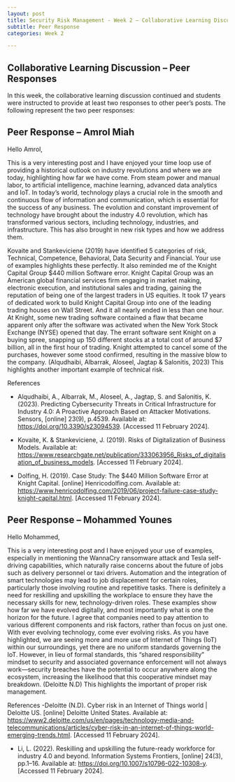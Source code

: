 ```yaml
---
layout: post
title: Security Risk Management - Week 2 – Collaborative Learning Discussion Peer Responses
subtitle: Peer Response
categories: Week 2

--- 
```


## Collaborative Learning Discussion – Peer Responses

In this week, the collaborative learning discussion continued and students were instructed to provide at least two responses to other peer’s posts. The following represent the two peer responses:

## Peer Response – Amrol Miah

Hello Amrol,

This is a very interesting post and I have enjoyed your time loop use of providing a historical outlook on industry revolutions and where we are today, highlighting how far we have come. From steam power and manual labor, to artificial intelligence, machine learning, advanced data analytics and IoT. 
In today’s world, technology plays a crucial role in the smooth and continuous flow of information and communication, which is essential for the success of any business. The evolution and constant improvement of technology have brought about the industry 4.0 revolution, which has transformed various sectors, including technology, industries, and infrastructure. This has also brought in new risk types and how we address them. 

Kovaite and Stankeviciene (2019) have identified 5 categories of risk, Technical, Competence, Behavioral, Data Security and Financial. Your use of examples highlights these perfectly. It also reminded me of the Knight Capital Group $440 million Software error. Knight Capital Group was an American global financial services firm engaging in market making, electronic execution, and institutional sales and trading, gaining the reputation of being one of the largest traders in US equities. It took 17 years of dedicated work to build Knight Capital Group into one of the leading trading houses on Wall Street. And it all nearly ended in less than one hour. At Knight, some new trading software contained a flaw that became apparent only after the software was activated when the New York Stock Exchange (NYSE) opened that day. The errant software sent Knight on a buying spree, snapping up 150 different stocks at a total cost of around $7 billion, all in the first hour of trading. Knight attempted to cancel some of the purchases, however some stood confirmed, resulting in the massive blow to the company. (Alqudhaibi, Albarrak, Aloseel, Jagtap & Salonitis, 2023) This highlights another important example of technical risk. 

References 
- Alqudhaibi, A., Albarrak, M., Aloseel, A., Jagtap, S. and Salonitis, K. (2023). Predicting Cybersecurity Threats in Critical Infrastructure for Industry 4.0: A Proactive Approach Based on Attacker Motivations. Sensors, [online] 23(9), p.4539. Available at: https://doi.org/10.3390/s23094539. [Accessed 11 February 2024]. 

- Kovaite, K. & Stankeviciene, J. (2019). Risks of Digitalization of Business Models. Available at: https://www.researchgate.net/publication/333063956_Risks_of_digitalisation_of_business_models.  [Accessed 11 February 2024]. 

- Dolfing, H. (2019). Case Study: The $440 Million Software Error at Knight Capital. [online] Henricodolfing.com. Available at: https://www.henricodolfing.com/2019/06/project-failure-case-study-knight-capital.html. [Accessed 11 February 2024]. 



## Peer Response – Mohammed Younes

Hello Mohammed,

This is a very interesting post and I have enjoyed your use of examples, especially in mentioning the WannaCry ransomware attack and Tesla self-driving capabilities, which naturally raise concerns about the future of jobs such as delivery personnel or taxi drivers. 
Automation and the integration of smart technologies may lead to job displacement for certain roles, particularly those involving routine and repetitive tasks. There is definitely a need for reskilling and upskilling the workplace to ensure they have the necessary skills for new, technology-driven roles. These examples show how far we have evolved digitally, and most importantly what is one the horizon for the future. 
I agree that companies need to pay attention to various different components and risk factors, rather than focus on just one. With ever evolving technology, come ever evolving risks. As you have highlighted, we are seeing more and more use of Internet of Things (IoT) within our surroundings, yet there are no uniform standards governing the IoT. However, in lieu of formal standards, this “shared responsibility” mindset to security and associated governance enforcement will not always work—security breaches have the potential to occur anywhere along the ecosystem, increasing the likelihood that this cooperative mindset may breakdown. (Deloitte N.D) This highlights the important of proper risk management. 



References 
-Deloitte (N.D). Cyber risk in an Internet of Things world | Deloitte US. [online] Deloitte   United States. Available at: https://www2.deloitte.com/us/en/pages/technology-media-and-telecommunications/articles/cyber-risk-in-an-internet-of-things-world-emerging-trends.html. [Accessed 11 February 2024].

- Li, L. (2022). Reskilling and upskilling the future-ready workforce for industry 4.0 and beyond. Information Systems Frontiers, [online] 24(3), pp.1–16. Available at: https://doi.org/10.1007/s10796-022-10308-y. [Accessed 11 February 2024]. 
